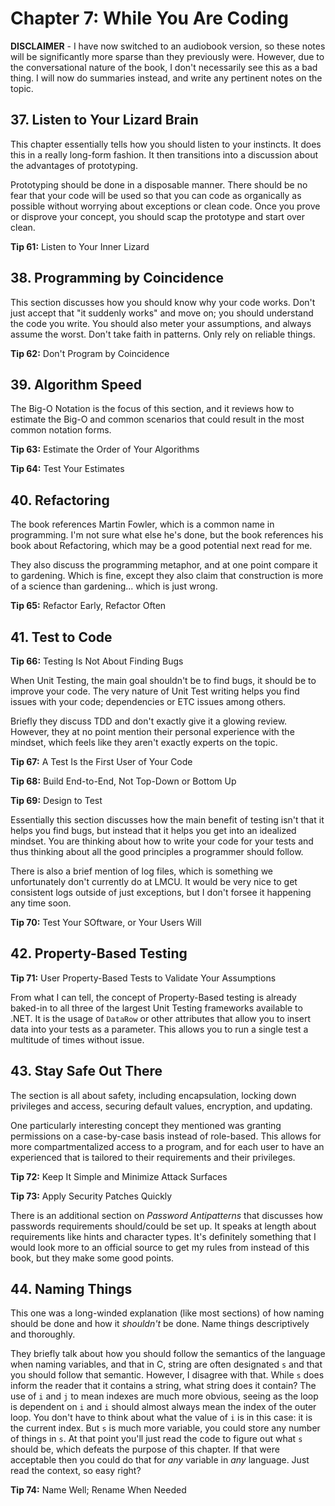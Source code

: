 # Chapter 7: While You Are Coding

**DISCLAIMER** - I have now switched to an audiobook version, so these notes will be significantly more sparse than they previously were. However, due to the conversational nature of the book, I don't necessarily see this as a bad thing. I will now do summaries instead, and write any pertinent notes on the topic.

## 37. Listen to Your Lizard Brain

This chapter essentially tells how you should listen to your instincts. It does this in a really long-form fashion. It then transitions into a discussion about the advantages of prototyping.

Prototyping should be done in a disposable manner. There should be no fear that your code will be used so that you can code as organically as possible without worrying about exceptions or clean code. Once you prove or disprove your concept, you should scap the prototype and start over clean.

**Tip 61:** Listen to Your Inner Lizard

## 38. Programming by Coincidence

This section discusses how you should know why your code works. Don't just accept that "it suddenly works" and move on; you should understand the code you write. You should also meter your assumptions, and always assume the worst. Don't take faith in patterns. Only rely on reliable things.

**Tip 62:** Don't Program by Coincidence

## 39. Algorithm Speed

The Big-O Notation is the focus of this section, and it reviews how to estimate the Big-O and common scenarios that could result in the most common notation forms.

**Tip 63:** Estimate the Order of Your Algorithms

**Tip 64:** Test Your Estimates

## 40. Refactoring

The book references Martin Fowler, which is a common name in programming. I'm not sure what else he's done, but the book references his book about Refactoring, which may be a good potential next read for me.

They also discuss the programming metaphor, and at one point compare it to gardening. Which is fine, except they also claim that construction is more of a science than gardening... which is just wrong.

**Tip 65:** Refactor Early, Refactor Often

## 41. Test to Code

**Tip 66:** Testing Is Not About Finding Bugs

When Unit Testing, the main goal shouldn't be to find bugs, it should be to improve your code. The very nature of Unit Test writing helps you find issues with your code; dependencies or ETC issues among others.

Briefly they discuss TDD and don't exactly give it a glowing review. However, they at no point mention their personal experience with the mindset, which feels like they aren't exactly experts on the topic.

**Tip 67:** A Test Is the First User of Your Code

**Tip 68:** Build End-to-End, Not Top-Down or Bottom Up

**Tip 69:** Design to Test

Essentially this section discusses how the main benefit of testing isn't that it helps you find bugs, but instead that it helps you get into an idealized mindset. You are thinking about how to write your code for your tests and thus thinking about all the good principles a programmer should follow.

There is also a brief mention of log files, which is something we unfortunately don't currently do at LMCU. It would be very nice to get consistent logs outside of just exceptions, but I don't forsee it happening any time soon.

**Tip 70:** Test Your SOftware, or Your Users Will

## 42. Property-Based Testing

**Tip 71:** User Property-Based Tests to Validate Your Assumptions

From what I can tell, the concept of Property-Based testing is already baked-in to all three of the largest Unit Testing frameworks available to .NET. It is the usage of `DataRow` or other attributes that allow you to insert data into your tests as a parameter. This allows you to run a single test a multitude of times without issue.

## 43. Stay Safe Out There

The section is all about safety, including encapsulation, locking down privileges and access, securing default values, encryption, and updating.

One particularly interesting concept they mentioned was granting permissions on a case-by-case basis instead of role-based. This allows for more compartmentalized access to a program, and for each user to have an experienced that is tailored to their requirements and their privileges.

**Tip 72:** Keep It Simple and Minimize Attack Surfaces

**Tip 73:** Apply Security Patches Quickly

There is an additional section on *Password Antipatterns* that discusses how passwords requirements should/could be set up. It speaks at length about requirements like hints and character types. It's definitely something that I would look more to an official source to get my rules from instead of this book, but they make some good points.

## 44. Naming Things

This one was a long-winded explanation (like most sections) of how naming should be done and how it *shouldn't* be done. Name things descriptively and thoroughly.

They briefly talk about how you should follow the semantics of the language when naming variables, and that in C, string are often designated `s` and that you should follow that semantic. However, I disagree with that. While `s` does inform the reader that it contains a string, what string does it contain? The use of `i` and `j` to mean indexes are much more obvious, seeing as the loop is dependent on `i` and `i` should almost always mean the index of the outer loop. You don't have to think about what the value of `i` is in this case: it is the current index. But `s` is much more variable, you could store any number of things in `s`. At that point you'll just read the code to figure out what `s` should be, which defeats the purpose of this chapter. If that were acceptable then you could do that for *any* variable in *any* language. Just read the context, so easy right?

**Tip 74:** Name Well; Rename When Needed
